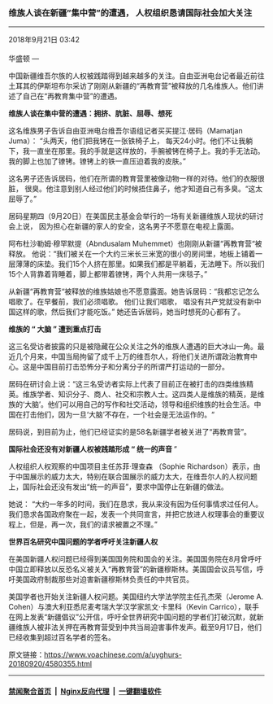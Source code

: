 ### 维族人谈在新疆”集中营”的遭遇， 人权组织恳请国际社会加大关注
------------------------

<div class="published">
 <span class="date" title="中国时间">
  <time datetime="2018-09-21T03:42:45+08:00">
   2018年9月21日 03:42
  </time>
 </span>
</div>
<br/>
<div class="wsw">
 <span class="dateline">
  华盛顿 —
 </span>
 <p>
  中国新疆维吾尔族的人权被践踏得到越来越多的关注。自由亚洲电台记者最近前往土耳其的伊斯坦布尔采访了刚刚从新疆的“再教育营”被释放的几名维族人。他们讲述了自己在“再教育集中营”的遭遇。
 </p>
 <p>
  <strong>
   维族人谈在集中营的遭遇：拥挤、肮脏、屈辱、想死
  </strong>
 </p>
 <p>
  这名维族男子告诉自由亚洲电台维吾尔语组记者买买提江·居码（Mamatjan Juma）： “头两天，他们把我铐在一张铁椅子上， 每天24小时。他们不让我躺下，我一直坐在那里。我的手就是这样放的，手腕被铐在椅子上。我的手无法动。我的脚上也加了镣铐。镣铐上的铁一直压迫着我的皮肤。”
 </p>
 <p>
  这名男子还告诉居码，他们在所谓的教育营里被像动物一样的对待。他们的衣服很脏， 很臭。他注意到别人经过他们的时候捂住鼻子，他才知道自己有多臭。“这太屈辱了。”
 </p>
 <p>
  居码星期四（9月20日）在美国民主基金会举行的一场有关新疆维族人现状的研讨会上说， 因为担心在新疆的家人的安全，这名男子不愿意在电视上露面。
 </p>
 <p>
  阿布杜沙勒姆·穆罕默提（Abndusalam Muhemmet）也刚刚从新疆“再教育营“被释放。 他说：“我们被关在一个大约三米长三米宽的很小的房间里，地板上铺着一层薄薄的床垫。我们15个人挤在那里。如果我们都是平躺着，无法睡下。所以我们15个人背靠着背睡着，脚上都带着镣铐，两个人共用一床毯子。”
 </p>
 <p>
  从新疆“再教育营“被释放的维族姑娘也不愿意露面。她告诉居码：“我都忘记怎么唱歌了。在早餐前，我们必须唱歌。 他们让我们唱歌， 唱没有共产党就没有新中国这样的歌，然后我们才能吃饭。” 她还告诉居码，她当时想死的心都有了。
 </p>
 <p>
  <strong>
   维族的
  </strong>
  <strong>
   “
  </strong>
  <strong>
   大脑
  </strong>
  <strong>
   ”
  </strong>
  <strong>
   遭到重点打击
  </strong>
 </p>
 <p>
  这三名受访者披露的只是被隐藏在公众关注之外的维族人遭遇的巨大冰山一角。最近几个月来，中国当局拘留了成千上万的维吾尔人，将他们关进所谓政治教育中心。这是中国目前打击恐怖分子和分离分子的所谓严打运动的一部分。
 </p>
 <p>
  居码在研讨会上说：“这三名受访者实际上代表了目前正在被打击的四类维族精英。维族学者、知识分子、商人、社交和宗教人士。这四类人是维族的精英，是维族的‘大脑’。他们可以用自己的写作和社交活动，领导和组织维族的社会生活。中国在打击他们，因为一旦‘大脑’不存在，一个社会是无法运作的。“
 </p>
 <p>
  居码说，到目前为止，他们已经证实的是58名新疆学者被关进了“再教育营”。
 </p>
 <p>
  <strong>
   国际社会还没有对新疆人权被践踏形成
  </strong>
  <strong>
   “
  </strong>
  <strong>
   统一的声音
  </strong>
  ”
 </p>
 <p>
  人权组织人权观察的中国项目主任苏菲·理查森 （Sophie Richardson）表示，由于中国展示的威力太大，特别在联合国展示的威力太大，在维吾尔人的人权问题上，国际社会还没有发出“统一的声音”，要求中国停止在新疆的做法。
 </p>
 <p>
  她说： “大约一年多的时间，我们在恳求，我从来没有因为任何事情求过任何人。我们恳求各国政府聚在一起，发表一个共同宣言，并把它放进人权理事会的重要议程上，但是，再一次，我们的请求被置之不理。”
 </p>
 <p>
  <strong>
   世界百名研究中国问题的学者呼吁关注新疆人权
  </strong>
 </p>
 <p>
  在美国新疆人权问题已经得到美国国务院和国会的关注。美国国务院在8月曾呼吁中国立即释放以反恐名义被关入“再教育营”的新疆穆斯林。美国国会议员写信，呼吁美国政府制裁那些对迫害新疆穆斯林负责任的中共官员。
 </p>
 <p>
  美国学者也开始关注新疆人权问题。美国纽约大学法学院主任孔杰荣（Jerome A. Cohen）与澳大利亚悉尼麦考瑞大学汉学家凯文·卡里科（Kevin Carrico），联手在网上发表“新疆倡议”公开信，呼吁全世界研究中国问题的学者们打破沉默，就新疆维族人被非法关押在再教育营受到中共当局迫害事件发声。截至9月17日，他们已经收集到超过百名学者的签名。
 </p>
</div>

原文链接：https://www.voachinese.com/a/uyghurs-20180920/4580355.html


------------------------
#### [禁闻聚合首页](https://github.com/gfw-breaker/banned-news/blob/master/README.md) &nbsp;|&nbsp; [Nginx反向代理](https://github.com/gfw-breaker/open-proxy/blob/master/README.md) &nbsp;|&nbsp;  [一键翻墙软件](https://github.com/gfw-breaker/nogfw/blob/master/README.md)